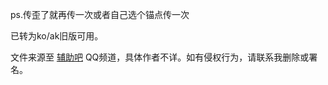 

ps.传歪了就再传一次或者自己选个锚点传一次

已转为ko/ak旧版可用。

文件来源至 [辅助吧](https://pd.qq.com/s/gi9cp0eap) QQ频道，具体作者不详。如有侵权行为，请联系我删除或署名。